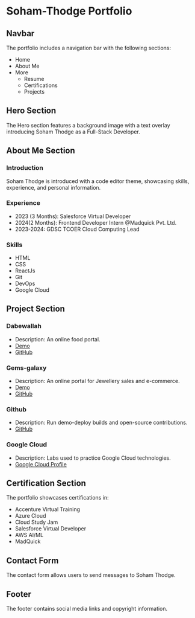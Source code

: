 # Soham-Thodge Portfolio

## Navbar

The portfolio includes a navigation bar with the following sections:
- Home
- About Me
- More
  - Resume
  - Certifications
  - Projects

## Hero Section

The Hero section features a background image with a text overlay introducing Soham Thodge as a Full-Stack Developer.

## About Me Section

### Introduction
Soham Thodge is introduced with a code editor theme, showcasing skills, experience, and personal information.

### Experience
- 2023 (3 Months): Salesforce Virtual Developer
- 2024(2 Months): Frontend Developer Intern @Madquick Pvt. Ltd.
- 2023-2024: GDSC TCOER Cloud Computing Lead

### Skills
- HTML
- CSS
- ReactJs
- Git
- DevOps
- Google Cloud

## Project Section

### Dabewallah
- Description: An online food portal.
- [Demo](https://soham-thodge.github.io/Google_solution_challenge/)
- [GitHub](https://github.com/Soham-Thodge/Google_solution_challenge)

### Gems-galaxy
- Description: An online portal for Jewellery sales and e-commerce.
- [Demo](https://wearyengine.s4-tastewp.com/)
- [GitHub](https://github.com/Soham-Thodge/Gems_Galaxy)

### Github
- Description: Run demo-deploy builds and open-source contributions.
- [GitHub](https://github.com/Soham-Thodge/actions-learning-pathway)

### Google Cloud
- Description: Labs used to practice Google Cloud technologies.
- [Google Cloud Profile](https://www.cloudskillsboost.google/public_profiles/6ecbd7a6-970c-43c5-8f42-68215a0e1555)

## Certification Section

The portfolio showcases certifications in:
- Accenture Virtual Training
- Azure Cloud
- Cloud Study Jam
- Salesforce Virtual Developer
- AWS AI/ML
- MadQuick

## Contact Form

The contact form allows users to send messages to Soham Thodge.

## Footer

The footer contains social media links and copyright information.
